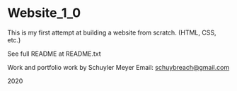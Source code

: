 # Website_1_0

This is my first attempt at building a website from scratch. (HTML, CSS, etc.)

See full README at README.txt

Work and portfolio work by Schuyler Meyer
Email: schuybreach@gmail.com

2020
